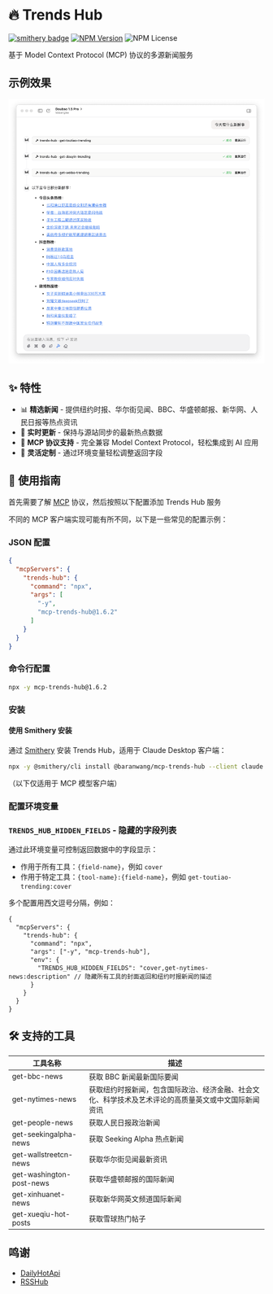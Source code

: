 # 🔥 Trends Hub

[![smithery badge](https://smithery.ai/badge/@baranwang/mcp-trends-hub)](https://smithery.ai/server/@baranwang/mcp-trends-hub)
[![NPM Version](https://img.shields.io/npm/v/mcp-trends-hub)](https://www.npmjs.com/package/mcp-trends-hub)
![NPM License](https://img.shields.io/npm/l/mcp-trends-hub)

基于 Model Context Protocol (MCP) 协议的多源新闻服务

## 示例效果

<picture>
  <source media="(prefers-color-scheme: dark)" srcset="./assets/case-dark.png">
  <img src="./assets/case-light.png" alt="Trends Hub 示例">
</picture>

## ✨ 特性

- 📊 **精选新闻** - 提供纽约时报、华尔街见闻、BBC、华盛顿邮报、新华网、人民日报等热点资讯
- 🔄 **实时更新** - 保持与源站同步的最新热点数据
- 🧩 **MCP 协议支持** - 完全兼容 Model Context Protocol，轻松集成到 AI 应用
- 🎨 **灵活定制** - 通过环境变量轻松调整返回字段

## 📖 使用指南

首先需要了解 [MCP](https://modelcontextprotocol.io/introduction) 协议，然后按照以下配置添加 Trends Hub 服务

不同的 MCP 客户端实现可能有所不同，以下是一些常见的配置示例：

### JSON 配置

<!-- usage-json-start -->
```json
{
  "mcpServers": {
    "trends-hub": {
      "command": "npx",
      "args": [
        "-y",
        "mcp-trends-hub@1.6.2"
      ]
    }
  }
}
```

<!-- usage-json-end -->

### 命令行配置

<!-- usage-bash-start -->
```bash
npx -y mcp-trends-hub@1.6.2
```

<!-- usage-bash-end -->

### 安装

#### 使用 Smithery 安装

通过 [Smithery](https://smithery.ai/server/@baranwang/mcp-trends-hub) 安装 Trends Hub，适用于 Claude Desktop 客户端：

```bash
npx -y @smithery/cli install @baranwang/mcp-trends-hub --client claude
```

（以下仅适用于 MCP 模型客户端）

### 配置环境变量

### `TRENDS_HUB_HIDDEN_FIELDS` - 隐藏的字段列表

通过此环境变量可控制返回数据中的字段显示：

- 作用于所有工具：`{field-name}`，例如 `cover`
- 作用于特定工具：`{tool-name}:{field-name}`，例如 `get-toutiao-trending:cover`

多个配置用西文逗号分隔，例如：

```jsonc
{
  "mcpServers": {
    "trends-hub": {
      "command": "npx",
      "args": ["-y", "mcp-trends-hub"],
      "env": {
        "TRENDS_HUB_HIDDEN_FIELDS": "cover,get-nytimes-news:description" // 隐藏所有工具的封面返回和纽约时报新闻的描述
      }
    }
  }
}
```


## 🛠️ 支持的工具

<!-- tools-start -->
| 工具名称 | 描述 |
| --- | --- |
| get-bbc-news | 获取 BBC 新闻最新国际要闻 |
| get-nytimes-news | 获取纽约时报新闻，包含国际政治、经济金融、社会文化、科学技术及艺术评论的高质量英文或中文国际新闻资讯 |
| get-people-news | 获取人民日报政治新闻 |
| get-seekingalpha-news | 获取 Seeking Alpha 热点新闻 |
| get-wallstreetcn-news | 获取华尔街见闻最新资讯 |
| get-washington-post-news | 获取华盛顿邮报的国际新闻 |
| get-xinhuanet-news | 获取新华网英文频道国际新闻 |
| get-xueqiu-hot-posts | 获取雪球热门帖子 |


<!-- tools-end -->


## 鸣谢

- [DailyHotApi](https://github.com/imsyy/DailyHotApi)
- [RSSHub](https://github.com/DIYgod/RSSHub)
